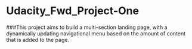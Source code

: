 # Udacity_Fwd_Project-One
###This project aims to build a multi-section landing page, with a dynamically updating navigational menu based on the amount of content that is added to the page.
